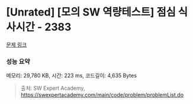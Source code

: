 # [Unrated] [모의 SW 역량테스트] 점심 식사시간 - 2383 

[문제 링크](https://swexpertacademy.com/main/code/problem/problemDetail.do?contestProbId=AV5-BEE6AK0DFAVl) 

### 성능 요약

메모리: 29,780 KB, 시간: 223 ms, 코드길이: 4,635 Bytes



> 출처: SW Expert Academy, https://swexpertacademy.com/main/code/problem/problemList.do